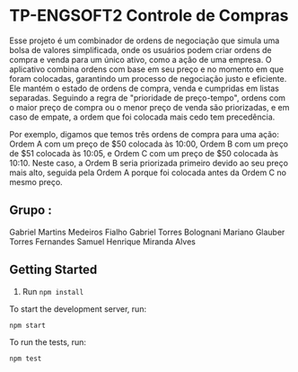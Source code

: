# TP-ENGSOFT2 Controle de Compras

Esse projeto é um combinador de ordens de negociação que simula uma bolsa de valores simplificada, onde os usuários podem criar ordens de compra e venda para um único ativo, como a ação de uma empresa. O aplicativo combina ordens com base em seu preço e no momento em que foram colocadas, garantindo um processo de negociação justo e eficiente. Ele mantém o estado de ordens de compra, venda e cumpridas em listas separadas. Seguindo a regra de "prioridade de preço-tempo", ordens com o maior preço de compra ou o menor preço de venda são priorizadas, e em caso de empate, a ordem que foi colocada mais cedo tem precedência.

Por exemplo, digamos que temos três ordens de compra para uma ação: Ordem A com um preço de $50 colocada às 10:00, Ordem B com um preço de $51 colocada às 10:05, e Ordem C com um preço de $50 colocada às 10:10. Neste caso, a Ordem B seria priorizada primeiro devido ao seu preço mais alto, seguida pela Ordem A porque foi colocada antes da Ordem C no mesmo preço.

## Grupo :
Gabriel Martins Medeiros Fialho
Gabriel Torres Bolognani
Mariano Glauber Torres Fernandes
Samuel Henrique Miranda Alves
## Getting Started

1. Run `npm install`

To start the development server, run:

`npm start`

To run the tests, run:

`npm test`
